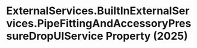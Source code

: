 # ExternalServices.BuiltInExternalServices.PipeFittingAndAccessoryPressureDropUIService Property (2025)

﻿